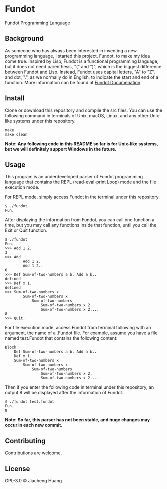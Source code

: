 # Fundot

Fundot Programming Language

## Background

As someone who has always been interested in inventing a new programming language,
I started this project, Fundot, to make my idea come true.
Inspired by Lisp, Fundot is a functional programming language,
but it does not need parenthesis, "(" and ")", which is the biggest difference between Fundot and Lisp.
Instead, Fundot uses capital letters, "A" to "Z", and dot, ".", as we normally do in English,
to indicate the start and end of a function. More information can be found at [Fundot Documenation](https://fundot.readthedocs.io/en/latest/).

## Install

Clone or download this repository and compile the src files.
You can use the following command in terminals of Unix, macOS, Linux, and any other Unix-like systems under this repository.

    make
    make clean
**Note: Any following code in this README so far is for Unix-like systems, but we will definitely support Windows in the future.**

## Usage

This program is an underdeveloped parser of Fundot programming language that contains the REPL (read-eval-print Loop) mode and the file execution mode.

For REPL mode, simply access Fundot in the terminal under this repository.

    $ ./fundot
    Fun.
After displaying the information from Fundot, you can call one function a time, but you may call any functions inside that function, until you call the Exit or Quit function.

    $ ./fundot
    Fun.
    >>> Add 1 2.
    3
    >>> Add
            Add 1 2.
            Add 1 2..
    6
    >>> Def Sum-of-two-numbers a b. Add a b..
    defined
    >>> Def x 1.
    defined
    >>> Sum-of-two-numbers x
            Sum-of-two-numbers x
                Sum-of-two-numbers
                    Sum-of-two-numbers x 2.
                    Sum-of-two-numbers x 2....
    8
    >>> Quit.
For file execution mode, access Fundot from terminal following with an argument, the name of a .Fundot file. For example, assume you have a file named test.Fundot that contains the following content:

    Block
        Def Sum-of-two-numbers a b. Add a b..
        Def x 1.
        Sum-of-two-numbers x
            Sum-of-two-numbers x
                Sum-of-two-numbers
                    Sum-of-two-numbers x 2.
                    Sum-of-two-numbers x 2.....
Then if you enter the following code in terminal under this repository, an output 8 will be displayed after the information of Fundot.

    $ ./fundot test.fundot
    Fun.
    8
**Note: So far, this parser has not been stable, and huge changes may occur in each new commit.**

## Contributing

Contributions are welcome.

## License

GPL-3.0 © Jiacheng Huang
